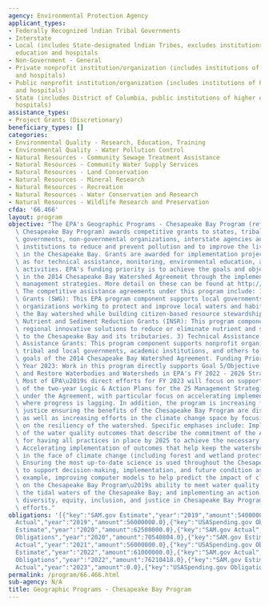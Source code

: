 ```yaml
---
agency: Environmental Protection Agency
applicant_types:
- Federally Recognized lndian Tribal Governments
- Interstate
- Local (includes State-designated lndian Tribes, excludes institutions of higher
  education and hospitals
- Non-Government - General
- Private nonprofit institution/organization (includes institutions of higher education
  and hospitals)
- Public nonprofit institution/organization (includes institutions of higher education
  and hospitals)
- State (includes District of Columbia, public institutions of higher education and
  hospitals)
assistance_types:
- Project Grants (Discretionary)
beneficiary_types: []
categories:
- Environmental Quality - Research, Education, Training
- Environmental Quality - Water Pollution Control
- Natural Resources - Community Sewage Treatment Assistance
- Natural Resources - Community Water Supply Services
- Natural Resources - Land Conservation
- Natural Resources - Mineral Research
- Natural Resources - Recreation
- Natural Resources - Water Conservation and Research
- Natural Resources - Wildlife Research and Preservation
cfda: '66.466'
layout: program
objective: "The EPA's Geographic Programs - Chesapeake Bay Program (referred to as\
  \ Chesapeake Bay Program) awards competitive grants to states, tribal and local\
  \ governments, non-governmental organizations, interstate agencies and academic\
  \ institutions to reduce and prevent pollution and to improve the living resources\
  \ in the Chesapeake Bay. Grants are awarded for implementation projects, as well\
  \ as for technical assistance, monitoring, environmental education, and other related\
  \ activities. EPA's funding priority is to achieve the goals and objectives established\
  \ in the 2014 Chesapeake Bay Watershed Agreement through the implementation of the\
  \ management strategies. More detail on these can be found at http://www.chesapeakeprogress.com.\
  \ The competitive assistance agreements under this program include: 1) Small Watershed\
  \ Grants (SWG): This EPA program component supports local governments and non-governmental\
  \ organizations working to protect and improve local waters and habitats across\
  \ the Bay watershed while building citizen-based resource stewardship. 2) Innovative\
  \ Nutrient and Sediment Reduction Grants (INSR): This program component supports\
  \ regional innovative solutions to reduce or eliminate nutrient and sediment pollution\
  \ to the Chesapeake Bay and its tributaries. 3) Technical Assistance and General\
  \ Assistance Grants: This program component supports nonprofit organizations, state,\
  \ tribal and local governments, academic institutions, and others to implement the\
  \ goals of the 2014 Chesapeake Bay Watershed Agreement. Funding Priorities - Fiscal\
  \ Year 2023: Work in this program directly supports Goal 5/Objective 5.2, Protect\
  \ and Restore Waterbodies and Watersheds in EPA's FY 2022 - 2026 Strategic Plan.\
  \ Most of EPA\u2019s direct efforts for FY 2023 will focus on supporting implementation\
  \ of the two-year Logic & Action Plans for the 25 Management Strategies developed\
  \ under the Agreement, with particular focus on accelerating implementation of outcomes\
  \ where progress is lagging. In addition, the program is increasing focus on environmental\
  \ justice ensuring the benefits of the Chesapeake Bay Program are distributed equitably,\
  \ as well as increasing efforts in the climate change space by focusing initiatives\
  \ on the resiliency of the watershed. Specific emphases include: Implementation\
  \ of the water quality outcomes that describe the commitment of the Agreement signatories\
  \ for having all practices in place by 2025 to achieve the necessary pollutant reductions;\
  \ Accelerating implementation of outcomes that help keep the watershed resilient\
  \ in the face of climate change (including forest and wetland protection and restoration);\
  \ Ensuring the most up-to-date science is used throughout the Chesapeake Bay Program\
  \ to support decision-making, implementation, and future condition assessment. For\
  \ example, improving computer models to help predict the impact of climate change\
  \ on the Chesapeake Bay Program\u2019s ability to meet water quality standards in\
  \ the tidal waters of the Chesapeake Bay; and implementing an action plan to improve\
  \ diversity, equity, inclusion, and justice in Chesapeake Bay Program restoration\
  \ efforts."
obligations: '[{"key":"SAM.gov Estimate","year":"2019","amount":54000000.0},{"key":"SAM.gov
  Actual","year":"2019","amount":56000000.0},{"key":"USASpending.gov Obligations","year":"2019","amount":57498650.0},{"key":"SAM.gov
  Estimate","year":"2020","amount":62500000.0},{"key":"SAM.gov Actual","year":"2020","amount":56000000.0},{"key":"USASpending.gov
  Obligations","year":"2020","amount":70540804.0},{"key":"SAM.gov Estimate","year":"2021","amount":35000000.0},{"key":"SAM.gov
  Actual","year":"2021","amount":56000000.0},{"key":"USASpending.gov Obligations","year":"2021","amount":62839195.0},{"key":"SAM.gov
  Estimate","year":"2022","amount":61000000.0},{"key":"SAM.gov Actual","year":"2022","amount":71000000.0},{"key":"USASpending.gov
  Obligations","year":"2022","amount":76210418.0},{"key":"SAM.gov Estimate","year":"2023","amount":64000000.0},{"key":"SAM.gov
  Actual","year":"2023","amount":0.0},{"key":"USASpending.gov Obligations","year":"2023","amount":15895368.0}]'
permalink: /program/66.466.html
sub-agency: N/A
title: Geographic Programs - Chesapeake Bay Program
---
```

